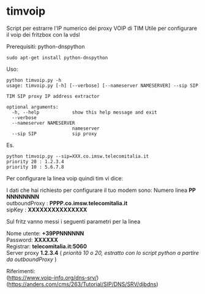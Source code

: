 # timvoip
Script per estrarre l'IP numerico dei proxy VOIP di TIM
Utile per configurare il voip dei fritzbox con la vdsl


Prerequisiti: python-dnspython
```shell
sudo apt-get install python-dnspython
```

Uso:
```shell
python timvoip.py -h
usage: timvoip.py [-h] [--verbose] [--nameserver NAMESERVER] --sip SIP

TIM SIP proxy IP address extractor

optional arguments:
  -h, --help            show this help message and exit
  --verbose
  --nameserver NAMESERVER
                        nameserver
  --sip SIP             sip proxy
```
Es.
```shell
python timvoip.py --sip=XXX.co.imsw.telecomitalia.it
priority 20 : 1.2.3.4
priority 10 : 5.6.7.8
```

Per configurare la linea voip quindi tim vi dice:

I dati che hai richiesto per configurare il tuo modem sono:
Numero linea **PP NNNNNNNN**  
outboundProxy :	**PPPP.co.imsw.telecomitalia.it**  
sipKey :	**XXXXXXXXXXXXXXX**  

Sul fritz vanno messi i seguenti parametri per la linea

Nome utente: **+39PPNNNNNN**  
Password: **XXXXXX**  
Registrar: **telecomitalia.it:5060**  
Server proxy **1.2.3.4** ( *priorità 10 o 20, estratto con lo script python a partire da outboundProxy* )  

Riferimenti:  
(https://www.voip-info.org/dns-srv/)  
(https://anders.com/cms/263/Tutorial/SIP/DNS/SRV/djbdns)  



